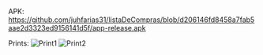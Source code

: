 APK: https://github.com/juhfarias31/listaDeCompras/blob/d206146fd8458a7fab5aae2d3323ed9156141d5f/app-release.apk

Prints:
![Print1](https://github.com/juhfarias31/listaDeCompras/assets/133894616/88b32430-b4ac-4b70-8c56-434cd367679e)
![Print2](https://github.com/juhfarias31/listaDeCompras/assets/133894616/a31248ec-4eee-410e-9a27-2fb50cf11979)
